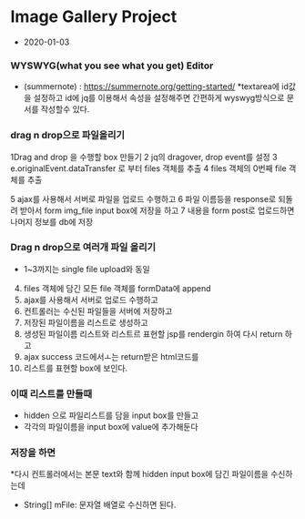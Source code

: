 # Image Gallery Project
* 2020-01-03

### WYSWYG(what you see what you get) Editor
* (summernote) : https://summernote.org/getting-started/
*textarea에 id값을 설정하고 id에 jq를 이용해서 속성을 설정해주면 간편하게 wyswyg방식으로 
 문서를 작성할수 있다.
 
### drag n drop으로 파일올리기
1Drag and drop 을 수행할 box 만들기
2 jq의 dragover, drop event를 설정
3 e.originalEvent.dataTransfer 로 부터 files 객체를 추출
4 files 객체의 0번째 file 객체를 추출

5 ajax를 사용해서 서버로 파일을 업로드 수행하고
6 파일 이름등을 response로 되돌려 받아서 form img_file input box에 저장을 하고
7 내용을 form post로 업로드하면 나머지 정보를 db에 저장

### Drag n drop으로 여러개 파일 올리기
* 1~3까지는 single file upload와 동일
4. files 객체에 담긴 모든 file 객체를 formData에 append
5. ajax를 사용해서 서버로 업로드 수행하고
6. 컨트롤러는 수신된 파일들을 서버에 저장하고 
7. 저장된 파일이름을 리스트로 생성하고 
8. 생성된 파일이름 리스트와 리스트르 표현할 jsp를 rendergin 하여 다시 return 하고
9. ajax success 코드에서ㅗ는 return받은 html코드를
10. 리스트를 표현할 box에 보인다.

### 이때 리스트를 만들때
* hidden 으로 파일리스트를 담을 input box를 만들고  
* 각각의 파일이름을 input box에 value에 추가해둔다

### 저장을 하면
*다시 컨트롤러에서는 본문 text와 함께 hidden input box에 담긴 파일이름을 수신하는데
* String[] mFile: 문자열 배열로 수신하면 된다. 